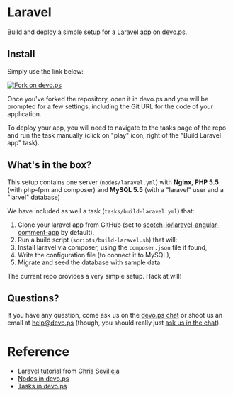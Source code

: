 # Laravel

Build and deploy a simple setup for a [Laravel](http://laravel.com) app on [devo.ps](http://devo.ps).

## Install

Simply use the link below:

[![Fork on devo.ps](https://app.devo.ps/assets/images/fork.png)](https://app.devo.ps/#/fork?git_url=https://github.com/devo-ps/laravel)

Once you've forked the repository, open it in devo.ps and you will be prompted for a few settings, including the Git URL for the code of your application.

To deploy your app, you will need to navigate to the tasks page of the repo and run the task manually (click on "play" icon, right of the "Build Laravel app" task).

## What's in the box?

This setup contains one server (`nodes/laravel.yml`) with **Nginx**, **PHP 5.5** (with php-fpm and composer) and **MySQL 5.5** (with a "laravel" user and a "larvel" database)

We have included as well a task (`tasks/build-laravel.yml`) that:

1. Clone your laravel app from GitHub (set to [scotch-io/laravel-angular-comment-app](https://github.com/scotch-io/laravel-angular-comment-app) by default).
1. Run a build script (`scripts/build-laravel.sh`) that will:
  1. Install laravel via composer, using the `composer.json` file if found,
  1. Write the configuration file (to connect it to MySQL),
  1. Migrate and seed the database with sample data.

The current repo provides a very simple setup. Hack at will!

## Questions?

If you have any question, come ask us on the [devo.ps chat](https://www.hipchat.com/gyHEHtsXZ) or shoot us an email at [help@devo.ps](mailto:help@devo.ps) (though, you should really just [ask us in the chat](https://www.hipchat.com/gyHEHtsXZ)).

# Reference

- [Laravel tutorial](http://scotch.io/tutorials/php/create-a-laravel-and-angular-single-page-comment-application) from [Chris Sevilleja](http://scotch.io/author/chris)
- [Nodes in devo.ps](http://docs.devo.ps/manual/nodes)
- [Tasks in devo.ps](http://docs.devo.ps/manual/tasks)